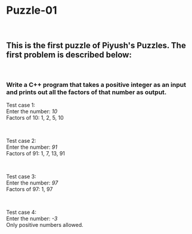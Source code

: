 # Puzzle-01

<br>

## This is the first puzzle of Piyush's Puzzles. The first problem is described below:

<br>

### Write a C++ program that takes a positive integer as an input and prints out all the factors of that number as output. 

Test case 1:
<br>
Enter the number: *10*
<br>
Factors of 10: 1, 2, 5, 10

<br>

Test case 2:
<br>
Enter the number: *91*
<br>
Factors of 91: 1, 7, 13, 91

<br>

Test case 3:
<br>
Enter the number: *97*
<br>
Factors of 97: 1, 97

<br>

Test case 4:
<br>
Enter the number: *-3*
<br>
Only positive numbers allowed.